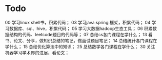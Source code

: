 # Todo
00 学习linux shell书，积累代码；
03 学习java spring 框架，积累代码；
04 学习数据库、sql、hive，积累代码；
05 学习大数据hadoop生态工具；
06 积累数据结构的代码、leetcode题目的代码等；
07 总结cs各门课程在学什么；
13 看书、论文、分享，做知识总结的笔记，做面试题目笔记；
14 总结统计各门课程在学什么；
15 总结优化算法中的知识；
25 总结数学各门课程在学什么；
30 关注机器学习学术界的进展，看论文；

